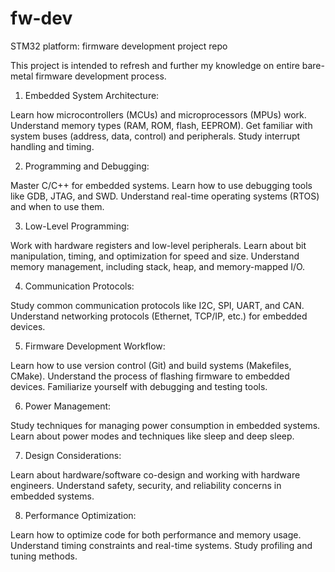 # fw-dev
STM32 platform: firmware development project repo

This project is intended to refresh and further my knowledge on entire bare-metal firmware development process.

1. Embedded System Architecture:

Learn how microcontrollers (MCUs) and microprocessors (MPUs) work.
Understand memory types (RAM, ROM, flash, EEPROM).
Get familiar with system buses (address, data, control) and peripherals.
Study interrupt handling and timing.

2. Programming and Debugging:

Master C/C++ for embedded systems.
Learn how to use debugging tools like GDB, JTAG, and SWD.
Understand real-time operating systems (RTOS) and when to use them.

3. Low-Level Programming:

Work with hardware registers and low-level peripherals.
Learn about bit manipulation, timing, and optimization for speed and size.
Understand memory management, including stack, heap, and memory-mapped I/O.

4. Communication Protocols:

Study common communication protocols like I2C, SPI, UART, and CAN.
Understand networking protocols (Ethernet, TCP/IP, etc.) for embedded devices.

5. Firmware Development Workflow:

Learn how to use version control (Git) and build systems (Makefiles, CMake).
Understand the process of flashing firmware to embedded devices.
Familiarize yourself with debugging and testing tools.

6. Power Management:

Study techniques for managing power consumption in embedded systems.
Learn about power modes and techniques like sleep and deep sleep.

7. Design Considerations:

Learn about hardware/software co-design and working with hardware engineers.
Understand safety, security, and reliability concerns in embedded systems.

8. Performance Optimization:

Learn how to optimize code for both performance and memory usage.
Understand timing constraints and real-time systems.
Study profiling and tuning methods.
